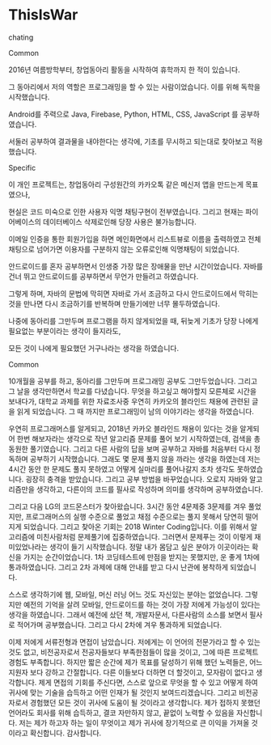 # ThisIsWar
chating

Common

2016년 여름방학부터, 창업동아리 활동을 시작하여 휴학까지 한 적이 있습니다. 

그 동아리에서 저의 역할은 프로그래밍을 할 수 있는 사람이었습니다. 이를 위해 독학을 시작했습니다.

Android를 주력으로 Java, Firebase, Python, HTML, CSS, JavaScript 를 공부하였습니다.

서둘러 공부하여 결과물을 내야한다는 생각에, 기초를 무시하고 되는대로 찾아보고 적용했습니다.


Specific

이 개인 프로젝트는, 창업동아리 구성원간의 카카오톡 같은 메신저 앱을 만드는게 목표였으나, 

현실은 코드 미숙으로 인한 사용자 익명 채팅구현이 전부였습니다. 그리고 현재는 파이어베이스의 데이터베이스 삭제로인해 당장 사용은 불가능합니다.

이메일 인증을 통한 회원가입을 하면 메인화면에서 리스트뷰로 이름을 출력하였고 전체채팅으로 넘어가면 이용자를 구분하지 않는 오류로인해 익명채팅이 되었습니다.

안드로이드를 혼자 공부하면서 인생중 가장 많은 장애물을 만난 시간이었습니다. 자바를 건너 뛰고 안드로이드를 공부하면서 무언가 만들려고 하였습니다.

그렇게 하며, 자바의 문법에 막히면 자바로 가서 조금하고 다시 안드로이드에서 막히는 것을 만나면 다시 조금하기를 반복하며 만들기에만 너무 몰두하였습니다.

나중에 동아리를 그만두며 프로그램을 하지 않게되었을 때, 뒤늦게 기초가 당장 나에게 필요없는 부분이라는 생각이 들지라도, 

모든 것이 나에게 필요했던 거구나라는 생각을 하였습니다.


Common

  10개월을 공부를 하고, 동아리를 그만두며 프로그래밍 공부도 그만두었습니다. 그리고 그 날을 생각만하면서 학교를 다녔습니다. 무엇을 하고싶고 해야할지 모른체로 시간을 보내다가, 대학교 과제를 위한 자료조사중 우연히 카카오의 블라인드 채용에 관련된 글을 읽게 되었습니다. 그 때 까지만 프로그래밍이 남의 이야기라는 생각을 하였습니다.
  
  우연히 프로그래머스를 알게되고, 2018년 카카오 블라인드 채용이 있다는 것을 알게되어 한번 해보자라는 생각으로 작년 알고리즘 문제를 풀어 보기 시작하였는데, 검색을 총 동원한 풀기였습니다. 그리고 다른 사람의 답을 보며 공부하고 자바를 처음부터 다시 정독하며 공부하기 시작했습니다. 그래도 몇 문제 풀지 않을 까라는 생각을 하였는데 저는 4시간 동안 한 문제도 풀지 못하였고 어떻게 실마리를 풀어나갈지 조차 생각도 못하였습니다. 굉장히 충격을 받았습니다. 그리고 공부 방법을 바꾸었습니다. 오로지 자바와 알고리즘만을 생각하고, 다른이의 코드를 필사로 작성하며 의미를 생각하며 공부하였습니다. 

  그리고 다음 LG의 코드몬스터가 찾아왔습니다. 3시간 동안 4문제중 3문제를 겨우 풀었지만, 프로그래머스의 실행 수준으로 풀었고 채점 수준으로는 풀지 못해서 당연히 떨어지게 되었습니다. 그리고 찾아온 기회는 2018 Winter Coding입니다. 이를 위해서 알고리즘에 미친사람처럼 문제풀기에 집중하였습니다. 그러면서 문제푸는 것이 이렇게 재미있었나라는 생각이 들기 시작했습니다. 정말 내가 몸담고 싶은 분야가 이곳이라는 확신을 가지는 순간이었습니다. 1차 코딩테스트에 만점을 받지는 못했지만, 운 좋게 1차에 통과하였습니다. 그리고 2차 과제에 대해 안내를 받고 다시 난관에 봉착하게 되었습니다.
  
  스스로 생각하기에 웹, 모바일, 머신 러닝 어느 것도 자신있는 분야는 없었습니다. 그렇지만 예전의 기억을 살려 모바일, 안드로이드를 하는 것이 가장 저에게 가능성이 있다는 생각을 하였습니다. 그래서 예전에 샀던 책, 개발자문서, 다른사람의 소스를 보면서 필사로 적어가며 공부했습니다. 그리고 다시 2차에 겨우 통과하게 되었습니다.
  
  이제 저에게 서류전형과 면접이 남았습니다. 저에게는 이 언어의 전문가라고 할 수 있는 것도 없고, 비전공자로서 전공자들보다 부족한점들이 많을 것이고, 그에 따른 프로젝트 경험도 부족합니다. 하지만 짧은 순간에 제가 목표를 달성하기 위해 했던 노력들은, 어느 지원자 보다 강하고 간절합니다. 다른 이들보다 더하면 더 할것이고, 모자람이 없다고 생각합니다. 
  제게 면접의 기회를 주신다면, 스스로 앞으로 무엇을 할 수 있고 어떻게 하여 귀사에 맞는 기술을 습득하고 어떤 인재가 될 것인지 보여드리겠습니다. 그리고 비전공자로서 경험했던 모든 것이 귀사에 도움이 될 것이라고 생각합니다.
  제가 접하지 못했던 언어라도 회사를 위해 습득하고, 결코 자만하지 않고, 끝없이 노력할 수 있음을 자신합니다. 저는 제가 하고자 하는 일이 무엇이고 제가 귀사에 장기적으로 큰 이익을 가져올 것이라고 확신합니다. 감사합니다.
